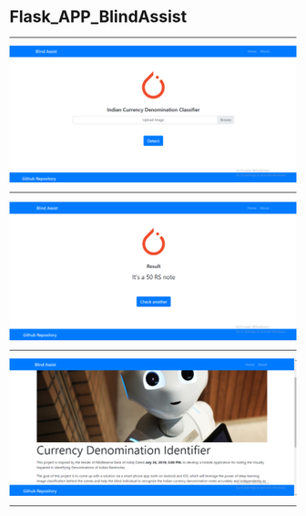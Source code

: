 # Flask_APP_BlindAssist

--------------------------------------------

![HomePage](/readme_images/home.png)

--------------------------------------------

![ResultPage](/readme_images/result.png)

--------------------------------------------

![AboutPage](/readme_images/about.png)

--------------------------------------------
